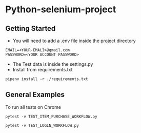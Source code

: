Python-selenium-project
=========

Getting Started
-----------
 - You will need to add a .env file inside the project directory
```
EMAIL=<YOUR-EMALI>@gmail.com
PASSWORD=<YOUR ACCOUNT PASSWORD>
```
- The Test data is inside the settings.py 
- Install from requirements.txt
```
pipenv install -r ./requirements.txt
```


General Examples
---------
To run all tests on Chrome
```
pytest -v TEST_ITEM_PURCHASE_WORKFLOW.py
```
```
pytest -v TEST_LOGIN_WORKFLOW.py
```